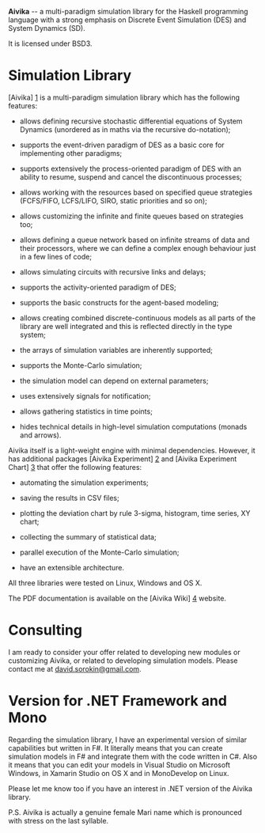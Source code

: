 **Aivika** -- a multi-paradigm simulation library for 
the Haskell programming language with a strong emphasis on
Discrete Event Simulation (DES) and System Dynamics (SD).

It is licensed under BSD3.

# Simulation Library

[Aivika] [1] is a multi-paradigm simulation library which has 
the following features:

* allows defining recursive stochastic differential equations of 
  System Dynamics (unordered as in maths via the recursive do-notation);

* supports the event-driven paradigm of DES as a basic core
  for implementing other paradigms;

* supports extensively the process-oriented paradigm of DES
  with an ability to resume, suspend and cancel 
  the discontinuous processes;

* allows working with the resources based on specified queue strategies 
  (FCFS/FIFO, LCFS/LIFO, SIRO, static priorities and so on);

* allows customizing the infinite and finite queues based on strategies too;

* allows defining a queue network based on infinite streams of data
  and their processors, where we can define a complex enough
  behaviour just in a few lines of code;

* allows simulating circuits with recursive links and delays;

* supports the activity-oriented paradigm of DES;

* supports the basic constructs for the agent-based modeling;

* allows creating combined discrete-continuous models as all parts
  of the library are well integrated and this is reflected directly in
  the type system;

* the arrays of simulation variables are inherently supported;

* supports the Monte-Carlo simulation;

* the simulation model can depend on external parameters;

* uses extensively signals for notification;

* allows gathering statistics in time points;

* hides technical details in high-level simulation computations
  (monads and arrows).

Aivika itself is a light-weight engine with minimal dependencies. 
However, it has additional packages [Aivika Experiment] [2] and 
[Aivika Experiment Chart] [3] that offer the following features:

* automating the simulation experiments;

* saving the results in CSV files;

* plotting the deviation chart by rule 3-sigma, histogram, 
  time series, XY chart;

* collecting the summary of statistical data;

* parallel execution of the Monte-Carlo simulation;

* have an extensible architecture.

All three libraries were tested on Linux, Windows and OS X.

The PDF documentation is available on the [Aivika Wiki] [4] website.

# Consulting

I am ready to consider your offer related to developing new modules or customizing Aivika, or related to developing simulation models. Please contact me at <david.sorokin@gmail.com>.

# Version for .NET Framework and Mono

Regarding the simulation library, I have an experimental version of similar capabilities but written in F#. It literally means that you can create simulation models in F# and integrate them with the code written in C#. Also it means that you can edit your models in Visual Studio on Microsoft Windows, in Xamarin Studio on OS X and in MonoDevelop on Linux. 

Please let me know too if you have an interest in .NET version of the Aivika library.

[1]: http://hackage.haskell.org/package/aivika  "Aivika"
[2]: http://hackage.haskell.org/package/aivika-experiment  "Aivika Experiment"
[3]: http://hackage.haskell.org/package/aivika-experiment-chart  "Aivika Experiment Chart"
[4]: https://github.com/dsorokin/aivika/wiki  "Aivika Wiki"

P.S. Aivika is actually a genuine female Mari name which is pronounced 
with stress on the last syllable.
